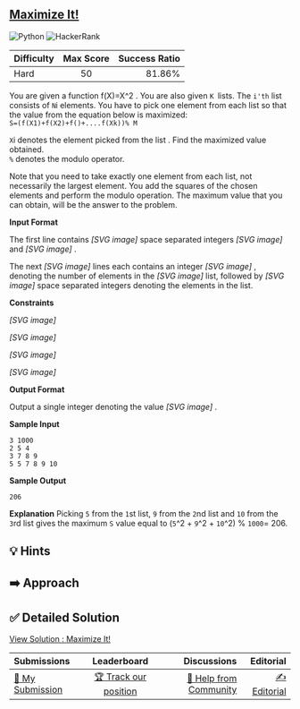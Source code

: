 ## [Maximize It!](https://www.hackerrank.com/challenges/maximize-it)

![Python](https://img.shields.io/badge/python-3670A0?style=for-the-badge&logo=python&logoColor=ffdd54) ![HackerRank](https://img.shields.io/badge/-Hackerrank-2EC866?style=for-the-badge&logo=HackerRank&logoColor=white)

| Difficulty | Max Score | Success Ratio |
| :--------- | :-------: | ------------: |
| Hard       |    50     |        81.86% |

You are given a function f(X)=X^2 . You are also given `K `lists. The `i'th` list consists of `N`i elements.
You have to pick one element from each list so that the value from the equation below is maximized:  
`S=(f(X1)+f(X2)+f()+....f(Xk))% M`

`X`i denotes the element picked from the list . Find the maximized value obtained.  
`%` denotes the modulo operator.

Note that you need to take exactly one element from each list, not necessarily the largest element. You add the squares of the chosen elements and perform the modulo operation. The maximum value that you can obtain, will be the answer to the problem.  

**Input Format**

The first line contains  *[SVG image]*  space separated integers  *[SVG image]*  and  *[SVG image]* .   

The next  *[SVG image]*  lines each contains an integer  *[SVG image]* , denoting the number of elements in the  *[SVG image]*  list, followed by  *[SVG image]*  space separated integers denoting the elements in the list. 

**Constraints**

 *[SVG image]*    

 *[SVG image]*    

 *[SVG image]*    

 *[SVG image]*  

**Output Format**

Output a single integer denoting the value  *[SVG image]* . 

**Sample Input**


```
3 1000
2 5 4
3 7 8 9 
5 5 7 8 9 10 

```
**Sample Output**


```
206

```
**Explanation**
Picking `5` from the `1`st list, `9` from the `2`nd list and `10` from the `3`rd list gives the maximum  `S` value equal to (`5`^2 + `9`^2 + `10`^2) % `1000`= 206.


## 💡 Hints 

## ➡️ Approach 

## ✅ Detailed Solution
[View Solution : Maximize It!](./maximize_it.py)

| Submissions                                                                      |                                      Leaderboard                                      |                                                                      Discussions |                                                                  Editorial |
| :------------------------------------------------------------------------------- | :-----------------------------------------------------------------------------------: | -------------------------------------------------------------------------------: | -------------------------------------------------------------------------: |
| [📝 My Submission](https://www.hackerrank.com/challenges/maximize-it/submissions) | [🏆 Track our position](https://www.hackerrank.com/challenges/maximize-it/leaderboard) | [🤔 Help from Community](https://www.hackerrank.com/challenges/maximize-it/forum) | [✍️ Editorial](https://www.hackerrank.com/challenges/maximize-it/editorial) |


